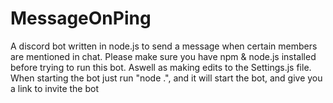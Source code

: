 # MessageOnPing
 A discord bot written in node.js to send a message when certain members are mentioned in chat.
 Please make sure you have npm & node.js installed before trying to run this bot. Aswell as making edits to the Settings.js file. 
 When starting the bot just run "node .", and it will start the bot, and give you a link to invite the bot
